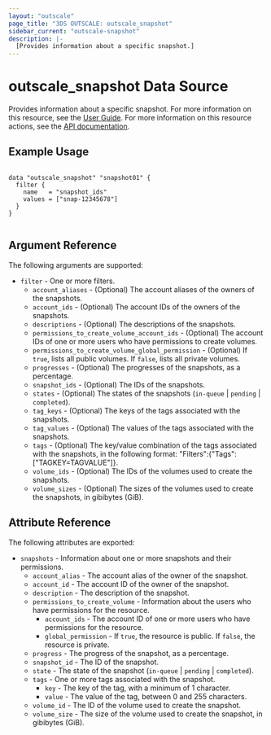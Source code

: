 ```yaml
---
layout: "outscale"
page_title: "3DS OUTSCALE: outscale_snapshot"
sidebar_current: "outscale-snapshot"
description: |-
  [Provides information about a specific snapshot.]
---
```


# outscale_snapshot Data Source

Provides information about a specific snapshot.
For more information on this resource, see the [User Guide](https://wiki.outscale.net/display/EN/About+Snapshots).
For more information on this resource actions, see the [API documentation](https://docs-beta.outscale.com/#3ds-outscale-api-snapshot).

## Example Usage

```hcl

data "outscale_snapshot" "snapshot01" {
  filter {
    name   = "snapshot_ids"
    values = ["snap-12345678"]
  }
}


```

## Argument Reference

The following arguments are supported:

* `filter` - One or more filters.
  * `account_aliases` - (Optional) The account aliases of the owners of the snapshots.
  * `account_ids` - (Optional) The account IDs of the owners of the snapshots.
  * `descriptions` - (Optional) The descriptions of the snapshots.
  * `permissions_to_create_volume_account_ids` - (Optional) The account IDs of one or more users who have permissions to create volumes.
  * `permissions_to_create_volume_global_permission` - (Optional) If `true`, lists all public volumes. If `false`, lists all private volumes.
  * `progresses` - (Optional) The progresses of the snapshots, as a percentage.
  * `snapshot_ids` - (Optional) The IDs of the snapshots.
  * `states` - (Optional) The states of the snapshots (`in-queue` \| `pending` \| `completed`).
  * `tag_keys` - (Optional) The keys of the tags associated with the snapshots.
  * `tag_values` - (Optional) The values of the tags associated with the snapshots.
  * `tags` - (Optional) The key/value combination of the tags associated with the snapshots, in the following format: "Filters":{"Tags":["TAGKEY=TAGVALUE"]}.
  * `volume_ids` - (Optional) The IDs of the volumes used to create the snapshots.
  * `volume_sizes` - (Optional) The sizes of the volumes used to create the snapshots, in gibibytes (GiB).

## Attribute Reference

The following attributes are exported:

* `snapshots` - Information about one or more snapshots and their permissions.
  * `account_alias` - The account alias of the owner of the snapshot.
  * `account_id` - The account ID of the owner of the snapshot.
  * `description` - The description of the snapshot.
  * `permissions_to_create_volume` - Information about the users who have permissions for the resource.
    * `account_ids` - The account ID of one or more users who have permissions for the resource.
    * `global_permission` - If `true`, the resource is public. If `false`, the resource is private.
  * `progress` - The progress of the snapshot, as a percentage.
  * `snapshot_id` - The ID of the snapshot.
  * `state` - The state of the snapshot (`in-queue` \| `pending` \| `completed`).
  * `tags` - One or more tags associated with the snapshot.
    * `key` - The key of the tag, with a minimum of 1 character.
    * `value` - The value of the tag, between 0 and 255 characters.
  * `volume_id` - The ID of the volume used to create the snapshot.
  * `volume_size` - The size of the volume used to create the snapshot, in gibibytes (GiB).
